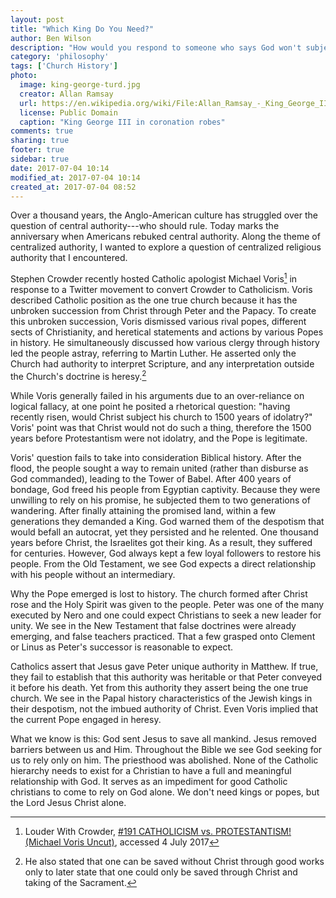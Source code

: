 ```yaml
---
layout: post
title: "Which King Do You Need?"
author: Ben Wilson
description: "How would you respond to someone who says God won't subject his people to idolatry and darkness?"
category: 'philosophy'
tags: ['Church History']
photo:
  image: king-george-turd.jpg
  creator: Allan Ramsay
  url: https://en.wikipedia.org/wiki/File:Allan_Ramsay_-_King_George_III_in_coronation_robes_-_Google_Art_Project.jpg
  license: Public Domain
  caption: "King George III in coronation robes"
comments: true
sharing: true
footer: true
sidebar: true
date: 2017-07-04 10:14
modified_at: 2017-07-04 10:14
created_at: 2017-07-04 08:52
---
```


Over a thousand years, the Anglo-American culture has struggled over the question of central authority---who should rule. Today marks the anniversary when Americans rebuked central authority. Along the theme of centralized authority, I wanted to explore a question of centralized religious authority that I encountered.

<!-- more -->

Stephen Crowder recently hosted Catholic apologist Michael Voris[^CRTV] in response to a Twitter movement to convert Crowder to Catholicism. Voris described Catholic position as the one true church because it has the unbroken succession from Christ through Peter and the Papacy. To create this unbroken succession, Voris dismissed various rival popes, different sects of Christianity, and heretical statements and actions by various Popes in history. He simultaneously discussed how various clergy through history led the people astray, referring to Martin Luther. He asserted only the Church had authority to interpret Scripture, and any interpretation outside the Church's doctrine is heresy.[^contradiction]

While Voris generally failed in his arguments due to an over-reliance on logical fallacy, at one point he posited a rhetorical question: "having recently risen, would Christ subject his church to 1500 years of idolatry?" Voris' point was that Christ would not do such a thing, therefore the 1500 years before Protestantism were not idolatry, and the Pope is legitimate.

Voris' question fails to take into consideration Biblical history. After the flood, the people sought a way to remain united (rather than disburse as God commanded), leading to the Tower of Babel. After 400 years of bondage, God freed his people from Egyptian captivity. Because they were unwilling to rely on his promise, he subjected them to two generations of wandering. After finally attaining the promised land, within a few generations they demanded a King. God warned them of the despotism that would befall an autocrat, yet they persisted and he relented. One thousand years before Christ, the Israelites got their king. As a result, they suffered for centuries. However, God always kept a few loyal followers to restore his people. From the Old Testament, we see God expects a direct relationship with his people without an intermediary.

Why the Pope emerged is lost to history. The church formed after Christ rose and the Holy Spirit was given to the people. Peter was one of the many executed by Nero and one could expect Christians to seek a new leader for unity. We see in the New Testament that false doctrines were already emerging, and false teachers practiced. That a few grasped onto Clement or Linus as Peter's successor is reasonable to expect.

Catholics assert that Jesus gave Peter unique authority in Matthew. If true, they fail to establish that this authority was heritable or that Peter conveyed it before his death. Yet from this authority they assert being the one true church. We see in the Papal history characteristics of the Jewish kings in their despotism, not the imbued authority of Christ. Even Voris implied that the current Pope engaged in heresy.

What we know is this: God sent Jesus to save all mankind. Jesus removed barriers between us and Him. Throughout the Bible we see God seeking for us to rely only on him. The priesthood was abolished. None of the Catholic hierarchy needs to exist for a Christian to have a full and meaningful relationship with God. It serves as an impediment for good Catholic christians to come to rely on God alone. We don't need kings or popes, but the Lord Jesus Christ alone.

[^CRTV]: Louder With Crowder, [#191 CATHOLICISM vs. PROTESTANTISM! (Michael Voris Uncut)](http://merovx.io/2sC2taY), accessed 4 July 2017
[^contradiction]: He also stated that one can be saved without Christ through good works only to later state that one could only be saved through Christ and taking of the Sacrament.